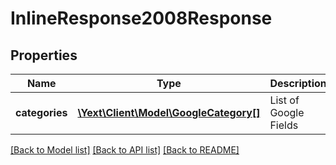 # InlineResponse2008Response

## Properties
Name | Type | Description | Notes
------------ | ------------- | ------------- | -------------
**categories** | [**\Yext\Client\Model\GoogleCategory[]**](GoogleCategory.md) | List of Google Fields | [optional] 

[[Back to Model list]](../README.md#documentation-for-models) [[Back to API list]](../README.md#documentation-for-api-endpoints) [[Back to README]](../README.md)


